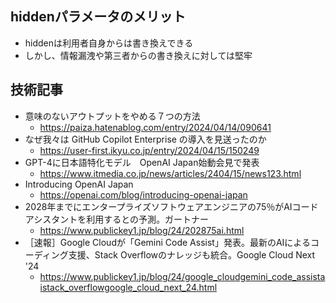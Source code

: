 ## hiddenパラメータのメリット

- hiddenは利用者自身からは書き換えできる
- しかし、情報漏洩や第三者からの書き換えに対しては堅牢

## 技術記事

- 意味のないアウトプットをやめる７つの方法
    - https://paiza.hatenablog.com/entry/2024/04/14/090641
- なぜ我々は GitHub Copilot Enterprise の導入を見送ったのか
    - https://user-first.ikyu.co.jp/entry/2024/04/15/150249
- GPT-4に日本語特化モデル　OpenAI Japan始動会見で発表
    - https://www.itmedia.co.jp/news/articles/2404/15/news123.html
- Introducing OpenAI Japan
    - https://openai.com/blog/introducing-openai-japan
- 2028年までにエンタープライズソフトウェアエンジニアの75％がAIコードアシスタントを利用するとの予測。ガートナー
    - https://www.publickey1.jp/blog/24/202875ai.html
- ［速報］Google Cloudが「Gemini Code Assist」発表。最新のAIによるコーディング支援、Stack Overflowのナレッジも統合。Google Cloud Next '24
    - https://www.publickey1.jp/blog/24/google_cloudgemini_code_assistaistack_overflowgoogle_cloud_next_24.html